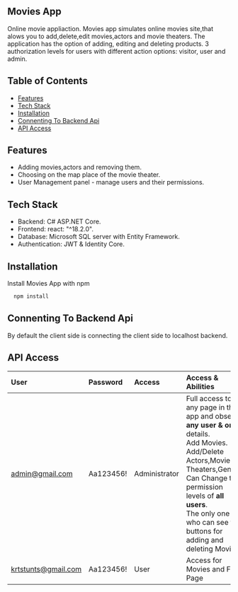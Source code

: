 ## Movies App
Online movie appliaction.
Movies app simulates online movies site,that alows you to add,delete,edit movies,actors and movie theaters.
The application has the option of adding, editing and deleting products. 3 authorization levels for users with different action options: visitor, user and admin.


## Table of Contents
- [Features](#features)
- [Tech Stack](#tech-Stack)
- [Installation](#installation)
- [Connenting To Backend Api](#connenting-to-backend-api)
- [API Access](#api-access)

## Features

- Adding movies,actors and removing them.
- Choosing on the map place of the movie theater.
- User Management panel - manage users and their permissions.


## Tech Stack
- Backend: C# ASP.NET Core.
- Frontend: react: "^18.2.0".
- Database: Microsoft SQL server with Entity Framework.
- Authentication: JWT & Identity Core.



## Installation

Install Movies App with npm

```bash
  npm install
```

## Connenting To Backend Api
By default the client side is connecting the client side to localhost backend.



## API Access
| User              | Password                   | Access       |  Access & Abilities           |        
| :---------------  | :------------------------- | :----------- | :-----------
| admin@gmail.com   | Aa123456!                    | Administrator|  Full access to any page in the app and observe <strong>any user & order</strong> details.<br> Add Movies.<br>Add/Delete Actors,Movies Theaters,Genres. <br> Can Change the permission levels of <strong>all users</strong>.<br>The only one who can see the buttons for adding and deleting Movies.|
| krtstunts@gmail.com    | Aa123456!                    | User         | Access for Movies and Filter Page |
